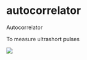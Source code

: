 # autocorrelator
Autocorrelator

To measure ultrashort pulses

<img src="https://user-images.githubusercontent.com/30459885/43121576-3c1e4992-8eec-11e8-9232-0277f399eacf.png">
